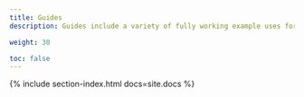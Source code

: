 ```yaml
---
title: Guides
description: Guides include a variety of fully working example uses for Istio that you can experiment with.

weight: 30

toc: false
---
```


{% include section-index.html docs=site.docs %}

